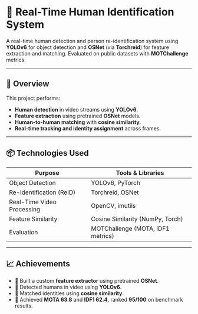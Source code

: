 # 🧠 Real-Time Human Identification System

A real-time human detection and person re-identification system using **YOLOv6** for object detection and **OSNet** (via **Torchreid**) for feature extraction and matching. Evaluated on public datasets with **MOTChallenge** metrics.

---

## 🚀 Overview

This project performs:
- **Human detection** in video streams using **YOLOv6**.
- **Feature extraction** using pretrained **OSNet** models.
- **Human-to-human matching** with **cosine similarity**.
- **Real-time tracking and identity assignment** across frames.

---

## 📦 Technologies Used

| Purpose                     | Tools & Libraries                     |
|----------------------------|----------------------------------------|
| Object Detection           | YOLOv6, PyTorch                        |
| Re-Identification (ReID)   | Torchreid, OSNet                       |
| Real-Time Video Processing | OpenCV, imutils                        |
| Feature Similarity         | Cosine Similarity (NumPy, Torch)       |
| Evaluation                 | MOTChallenge (MOTA, IDF1 metrics)      |

---

## 📈 Achievements

- 🧠 Built a custom **feature extractor** using pretrained **OSNet**.
- 🧍 Detected humans in video using **YOLOv6**.
- 🔁 Matched identities using **cosine similarity**.
- 🎯 Achieved **MOTA 63.8** and **IDF1 62.4**, ranked **95/100** on benchmark results.


